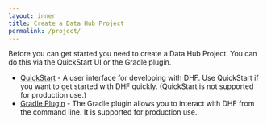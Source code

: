 ```yaml
---
layout: inner
title: Create a Data Hub Project
permalink: /project/
---
```


Before you can get started you need to create a Data Hub Project. You can do this via the QuickStart UI or the Gradle plugin.

- [QuickStart](quickstart.md) - A user interface for developing with DHF. Use QuickStart if you want to get started with DHF quickly. (QuickStart is not supported for production use.)
- [Gradle Plugin](gradle.md) - The Gradle plugin allows you to interact with DHF from the command line. It is supported for production use.
